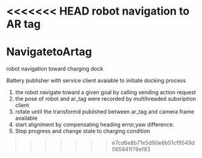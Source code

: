 <<<<<<< HEAD
robot navigation to AR tag
=======
# NavigatetoArtag
robot navigation toward charging dock 

Battery publisher with service client avaiable to initiate docking process
1) the robot navigate toward a given goal by calling sending action request
2) the pose of robot and ar_tag were recorded by multihreaded subsription client 
3) rotate until the transformd pubilshed between ar_tag and camera frame available
4) start aligniment by compensating heading error,yaw difference.
5) Stop progress and change state to charging condition
>>>>>>> e7cd6e8b71e5d90e6b51cf9549d065841f76ef83
